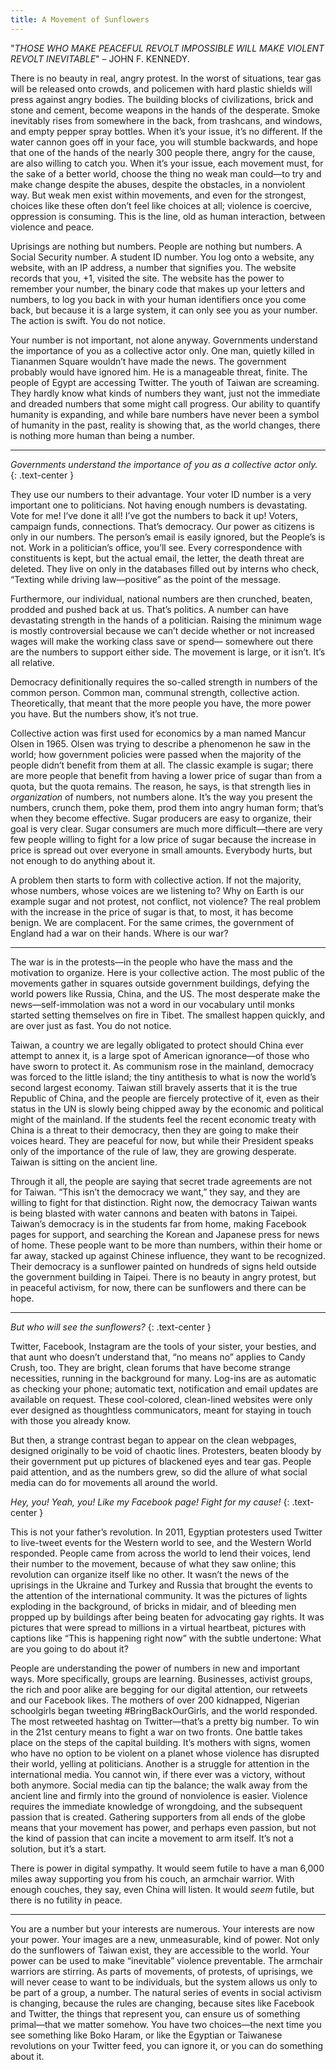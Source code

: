 ```yaml
---
title: A Movement of Sunflowers
---
```

"*THOSE WHO MAKE PEACEFUL REVOLT IMPOSSIBLE WILL MAKE VIOLENT REVOLT INEVITABLE*" – JOHN F. KENNEDY.

There is no beauty in real, angry protest. In the worst of situations, tear gas will be released onto crowds, and policemen with hard plastic shields will press against angry bodies. The building blocks of civilizations, brick and stone and cement, become weapons in the hands of the desperate. Smoke inevitably rises from somewhere in the back, from trashcans, and windows, and empty pepper spray bottles. When it’s your issue, it’s no different.  If the water cannon goes off in your face, you will stumble backwards, and hope that one of the hands of the nearly 300 people there, angry for the cause, are also willing to catch you. When it’s your issue, each movement must, for the sake of a better world, choose the thing no weak man could—to try and make change despite the abuses, despite the obstacles, in a nonviolent way. But weak men exist within movements, and even for the strongest, choices like these often don’t feel like choices at all; violence is coercive, oppression is consuming.  This is the line, old as human interaction, between violence and peace.

Uprisings are nothing but numbers. People are nothing but numbers. A Social Security number. A student ID number. You log onto a website, any website, with an IP address, a number that signifies you. The website records that you, +1, visited the site. The website has the power to remember your number, the binary code that makes up your letters and numbers, to log you back in with your human identifiers once you come back, but because it is a large system, it can only see you as your number. The action is swift. You do not notice.

Your number is not important, not alone anyway. Governments understand the importance of you as a collective actor only. One man, quietly killed in Tiananmen Square wouldn’t have made the news. The government probably would have ignored him. He is a manageable threat, finite. The people of Egypt are accessing Twitter. The youth of Taiwan are screaming. They hardly know what kinds of numbers they want, just not the immediate and dreaded numbers that some might call progress. Our ability to quantify humanity is expanding, and while bare numbers have never been a symbol of humanity in the past, reality is showing that, as the world changes, there is nothing more human than being a number.

<hr class="fancy" />

*Governments understand the importance of you as a collective actor only.*
{: .text-center }

They use our numbers to their advantage.  Your voter ID number is a very important one to politicians. Not having enough numbers is devastating. Vote for me! I’ve done it all! I’ve got the numbers to back it up! Voters, campaign funds, connections. That’s democracy. Our power as citizens is only in our numbers. The person’s email is easily ignored, but the People’s is not. Work in a politician’s office, you’ll see. Every correspondence with constituents is kept, but the actual email, the letter, the death threat are deleted. They live on only in the databases filled out by interns who check, “Texting while driving law—positive” as the point of the message.

Furthermore, our individual, national numbers are then crunched, beaten, prodded and pushed back at us. That’s politics. A number can have devastating strength in the hands of a politician. Raising the minimum wage is mostly controversial because we can’t decide whether or not increased wages will make the working class save or spend— somewhere out there are the numbers to support either side. The movement is large, or it isn’t. It’s all relative.

Democracy definitionally requires the so-called strength in numbers of the common person. Common man, communal strength, collective action. Theoretically, that meant that the more people you have, the more power you have. But the numbers show, it’s not true.

Collective action was first used for economics by a man named Mancur Olsen in 1965. Olsen was trying to describe a phenomenon he saw in the world; how government policies were passed when the majority of the people didn’t benefit from them at all. The classic example is sugar; there are more people that benefit from having a lower price of sugar than from a quota, but the quota remains. The reason, he says, is that strength lies in *organization* of numbers, not numbers alone. It’s the way you present the numbers, crunch them, poke them, prod them into angry human form; that’s when they become effective. Sugar producers are easy to organize, their goal is very clear. Sugar consumers are much more difficult—there are very few people willing to fight for a low price of sugar because the increase in price is spread out over everyone in small amounts. Everybody hurts, but not enough to do anything about it.

A problem then starts to form with collective action. If not the majority, whose numbers, whose voices are we listening to? Why on Earth is our example sugar and not protest, not conflict, not violence? The real problem with the increase in the price of sugar is that, to most, it has become benign. We are complacent. For the same crimes, the government of England had a war on their hands. Where is our war?

<hr class="fancy" />

The war is in the protests—in the people who have the mass and the motivation to organize. Here is your collective action. The most public of the movements gather in squares outside government buildings, defying the world powers like Russia, China, and the US. The most desperate make the news—self-immolation was not a word in our vocabulary until monks started setting themselves on fire in Tibet. The smallest happen quickly, and are over just as fast. You do not notice.

Taiwan, a country we are legally obligated to protect should China ever attempt to annex it, is a large spot of American ignorance—of those who have sworn to protect it. As communism rose in the mainland, democracy was forced to the little island; the tiny antithesis to what is now the world’s second largest economy. Taiwan still bravely asserts that it is the true Republic of China, and the people are fiercely protective of it, even as their status in the UN is slowly being chipped away by the economic and political might of the mainland. If the students feel the recent economic treaty with China is a threat to their democracy, then they are going to make their voices heard. They are peaceful for now, but while their President speaks only of the importance of the rule of law, they are growing desperate. Taiwan is sitting on the ancient line.

Through it all, the people are saying that secret trade agreements are not for Taiwan. “This isn’t the democracy we want,” they say, and they are willing to fight for that distinction. Right now, the democracy Taiwan wants is being blasted with water cannons and beaten with batons in Taipei. Taiwan’s democracy is in the students far from home, making Facebook pages for support, and searching the Korean and Japanese press for news of home. These people want to be more than numbers, within their home or far away, stacked up against Chinese influence, they want to be recognized. Their democracy is a sunflower painted on hundreds of signs held outside the government building in Taipei. There is no beauty in angry protest, but in peaceful activism, for now, there can be sunflowers and there can be hope.
 
<hr class="fancy" />

*But who will see the sunflowers?*
{: .text-center }

Twitter, Facebook, Instagram are the tools of your sister, your besties, and that aunt who doesn’t understand that, “no means no” applies to Candy Crush, too.  They are bright, clean forums that have become strange necessities, running in the background for many. Log-ins are as automatic as checking your phone; automatic text, notification and email updates are available on request. These cool-colored, clean-lined websites were only ever designed as thoughtless communicators, meant for staying in touch with those you already know.

But then, a strange contrast began to appear on the clean webpages, designed originally to be void of chaotic lines. Protesters, beaten bloody by their government put up pictures of blackened eyes and tear gas. People paid attention, and as the numbers grew, so did the allure of what social media can do for movements all around the world.

*Hey, you! Yeah, you! Like my Facebook page! Fight for my cause!*
{: .text-center }

This is not your father’s revolution. In 2011, Egyptian protesters used Twitter to live-tweet events for the Western world to see, and the Western World responded. People came from across the world to lend their voices, lend their number to the movement, because of what they saw online; this revolution can organize itself like no other. It wasn’t the news of the uprisings in the Ukraine and Turkey and Russia that brought the events to the attention of the international community. It was the pictures of lights exploding in the background, of bricks in midair, and of bleeding men propped up by buildings after being beaten for advocating gay rights. It was pictures that were spread to millions in a virtual heartbeat, pictures with captions like “This is happening right now” with the subtle undertone: What are you going to do about it?

People are understanding the power of numbers in new and important ways. More specifically, groups are learning. Businesses, activist groups, the rich and poor alike are begging for our digital attention, our retweets and our Facebook likes. The mothers of over 200 kidnapped, Nigerian schoolgirls began tweeting #BringBackOurGirls, and the world responded. The most retweeted hashtag on Twitter—that’s a pretty big number. To win in the 21st century means to fight a war on two fronts. One battle takes place on the steps of the capital building. It’s mothers with signs, women who have no option to be violent on a planet whose violence has disrupted their world, yelling at politicians. Another is a struggle for attention in the international media. You cannot win, if there ever was a victory, without both anymore. Social media can tip the balance; the walk away from the ancient line and firmly into the ground of nonviolence is easier. Violence requires the immediate knowledge of wrongdoing, and the subsequent passion that is created. Gathering supporters from all ends of the globe means that your movement has power, and perhaps even passion, but not the kind of passion that can incite a movement to arm itself. It’s not a solution, but it’s a start.

There is power in digital sympathy. It would seem futile to have a man 6,000 miles away supporting you from his couch, an armchair warrior. With enough couches, they say, even China will listen. It would *seem* futile, but there is no futility in peace.

<hr class="fancy" />

You are a number but your interests are numerous. Your interests are now your power. Your images are a new, unmeasurable, kind of power. Not only do the sunflowers of Taiwan exist, they are accessible to the world. Your power can be used to make “inevitable” violence preventable. The armchair warriors are stirring. As parts of movements, of protests, of uprisings, we will never cease to want to be individuals, but the system allows us only to be part of a group, a number. The natural series of events in social activism is changing, because the rules are changing, because sites like Facebook and Twitter, the things that represent you, can ensure us of something primal—that we matter somehow. You have two choices—the next time you see something like Boko Haram, or like the Egyptian or Taiwanese revolutions on your Twitter feed, you can ignore it, or you can do something about it.